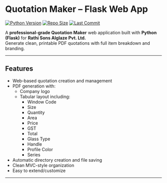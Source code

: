 # Quotation Maker – Flask Web App

[![Python Version](https://img.shields.io/badge/python-3.x-blue)](https://www.python.org/) 
[![Repo Size](https://img.shields.io/github/repo-size/yourusername/quotation-maker)]() 
[![Last Commit](https://img.shields.io/github/last-commit/yourusername/quotation-maker)]()

A **professional-grade Quotation Maker** web application built with **Python (Flask)** for **Rathi Sons Alglaze Pvt. Ltd.**  
Generate clean, printable PDF quotations with full item breakdown and branding.

---

## Features

- Web-based quotation creation and management  
- PDF generation with:
  - Company logo  
  - Tabular layout including:
    - Window Code
    - Size
    - Quantity
    - Area
    - Price
    - GST
    - Total
    - Glass Type
    - Handle
    - Profile Color
    - Series
- Automatic directory creation and file saving  
- Clean MVC-style organization  
- Easy to extend/customize

---
